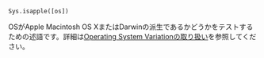 ```
Sys.isapple([os])
```

OSがApple Macintosh OS XまたはDarwinの派生であるかどうかをテストするための述語です。詳細は[Operating System Variationの取り扱い](@ref)を参照してください。
